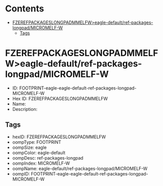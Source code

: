 



Contents
========

* [FZEREFPACKAGESLONGPADMMELFW>eagle-default/ref-packages-longpad/MICROMELF-W](#fzerefpackageslongpadmmelfweagle-defaultref-packages-longpadmicromelf-w)
	* [Tags](#tags)

# FZEREFPACKAGESLONGPADMMELFW>eagle-default/ref-packages-longpad/MICROMELF-W

- ID: FOOTPRINT-eagle-eagle-default-ref-packages-longpad-MICROMELF-W
- Hex ID: FZEREFPACKAGESLONGPADMMELFW
- Name: 
- Description: 

## Tags

- hexID: FZEREFPACKAGESLONGPADMMELFW
- oompType: FOOTPRINT
- oompSize: eagle
- oompColor: eagle-default
- oompDesc: ref-packages-longpad
- oompIndex: MICROMELF-W
- oompName: eagle-default/ref-packages-longpad/MICROMELF-W
- oompID: FOOTPRINT-eagle-eagle-default-ref-packages-longpad-MICROMELF-W
